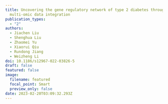 ```yaml
---
title: Uncovering the gene regulatory network of type 2 diabetes through
  multi-omic data integration
publication_types:
  - "2"
authors:
  - Jiachen Liu
  - Shenghua Liu
  - Zhaomei Yu
  - Xiaorui Qiu
  - Rundong Jiang
  - Weizheng Li
doi: 10.1186/s12967-022-03826-5
draft: false
featured: false
image:
  filename: featured
  focal_point: Smart
  preview_only: false
date: 2023-02-20T03:09:32.293Z
---
```

